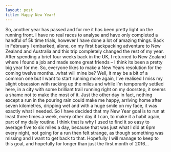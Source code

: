 ```yaml
---
layout: post
title: Happy New Year!
---
```



So, another year has passed and for me it has been pretty light on the running front. I have no real races to analyse and have only completed a handful of 5k time trials, however I have done a lot of amazing things. Back in February I embarked, alone, on my first backpacking adventure to New Zealand and Australia and this trip completely changed the rest of my year. After spending a brief four weeks back in the UK, I returned to New Zealand where I found a job and made some great friends – I think its been a pretty big year for me. So, everyone likes to make a New Years resolution for the coming twelve months…what will mine be? Well, it may be a bit of a common one but I want to start running more again, I’ve realised I miss my slight obsession with racking up the miles and while I’m temporarily settled here, in a city with some brilliant trail running right on my doorstep, it seems a shame not to make the most of it. Just the other day in fact, nothing except a run in the pouring rain could make me happy, arriving home after seven kilometres, dripping wet and with a huge smile on my face, it was exactly what I needed. So I have decided that my New Year goal is to run at least three times a week, every other day if I can, to make it a habit again, part of my daily routine. I think that is why I used to find it so easy to average five to six miles a day, because that was just what I did at 6pm every night, not going for a run then felt strange, as though something was missing and I want to get back to that. Hopefully I will manage to keep to this goal, and hopefully for longer than just the first month of 2016…
